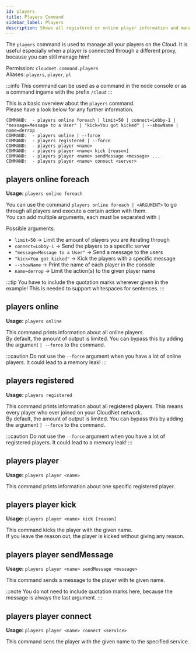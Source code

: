 ```yaml
---
id: players
title: Players Command
sidebar_label: Players
description: Shows all registered or online player information and manages them.
---
```


The `players` command is used to manage all your players on the Cloud.
It is useful especially when a player is connected through a different proxy, because you can still manage him!

Permission: `cloudnet.command.players`  
Aliases: `players`, `player`, `pl`

:::info
This command can be used as a command in the node console or as a command ingame with the prefix `/cloud`
:::

This is a basic overview about the `players` command.  
Please have a look below for any further information.
```
COMMAND:  - players online foreach | limit=50 | connect=Lobby-1 | "message=Message to a User" | "kick=You got kicked" | --showName | name=derrop
COMMAND:  - players online | --force
COMMAND:  - players registered | --force
COMMAND:  - players player <name>
COMMAND:  - players player <name> kick [reason]
COMMAND:  - players player <name> sendMessage <message> ...
COMMAND:  - players player <name> connect <server>
```

## players online foreach
**Usage:** `players online foreach`

You can use the command `players online foreach | <ARGUMENT>` to go through all players and execute a certain action with them.  
You can add multiple arguments, each must be separated with `|`

Possible arguments:
- `limit=50` -> Limit the amount of players you are iterating through
- `connect=Lobby-1` -> Send the players to a specific server
- `"message=Message to a User"` -> Send a message to the users
- `"kick=You got kicked"` -> Kick the players with a specific message
- `--showName` -> Print the name of each player in the console
- `name=derrop` -> Limit the action(s) to the given player name

:::tip
You have to include the quotation marks wherever given in the example! This is needed to support whitespaces for sentences.
:::

## players online
**Usage:** `players online`

This command prints information about all online players.  
By default, the amount of output is limited. You can bypass this by adding the argument `| --force` to the command.

:::caution
Do not use the `--force` argument when you have a lot of online players. It could lead to a memory leak!
:::

## players registered
**Usage:** `players registered`

This command prints information about all registered players. This means every player who ever joined on your CloudNet network.  
By default, the amount of output is limited. You can bypass this by adding the argument `| --force` to the command.

:::caution
Do not use the `--force` argument when you have a lot of registered players. It could lead to a memory leak!
:::


## players player
**Usage:** `players player <name>`

This command prints information about one specific registered player.

## players player kick
**Usage:** `players player <name> kick [reason]`

This command kicks the player with the given name.  
If you leave the reason out, the player is kicked without giving any reason.

## players player sendMessage
**Usage:** `players player <name> sendMessage <message>`

This command sends a message to the player with te given name.  

:::note 
You do not need to include quotation marks here, because the message is always the last argument.
:::

## players player connect
**Usage:** `players player <name> connect <service>`

This command sens the player with the given name to the specified service.